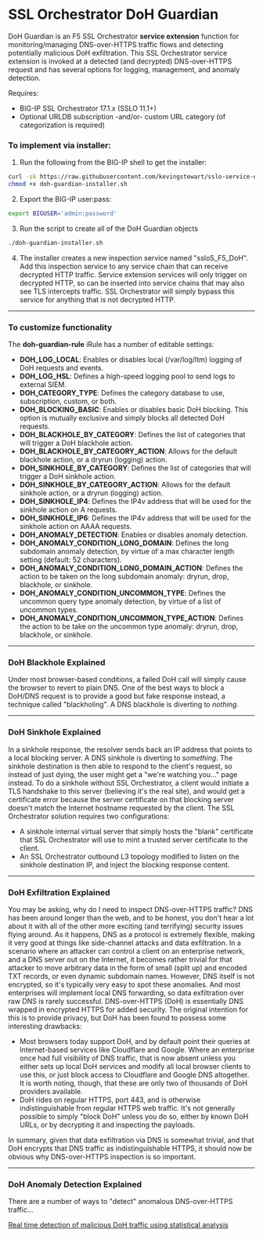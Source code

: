 # SSL Orchestrator DoH Guardian
DoH Guardian is an F5 SSL Orchestrator **service extension** function for monitoring/managing DNS-over-HTTPS traffic flows and detecting potentially malicious DoH exfiltration. This SSL Orchestrator service extension is invoked at a detected (and decrypted) DNS-over-HTTPS request and has several options for logging, management, and anomaly detection.

Requires:
* BIG-IP SSL Orchestrator 17.1.x (SSLO 11.1+)
* Optional URLDB subscription -and/or- custom URL category (of categorization is required)

### To implement via installer:
1. Run the following from the BIG-IP shell to get the installer:
  ```bash
  curl -sk https://raw.githubusercontent.com/kevingstewart/sslo-service-extension-doh-guardian/refs/heads/main/doh-guardian-installer.sh -o doh-guardian-installer.sh
  chmod +x doh-guardian-installer.sh
  ```

2. Export the BIG-IP user:pass:
  ```bash
  export BIGUSER='admin:password'
  ```

3. Run the script to create all of the DoH Guardian objects
  ```bash
  ./doh-guardian-installer.sh
  ```

4. The installer creates a new inspection service named "ssloS_F5_DoH". Add this inspection service to any service chain that can receive decrypted HTTP traffic. Service extension services will only trigger on decrypted HTTP, so can be inserted into service chains that may also see TLS intercepts traffic. SSL Orchestrator will simply bypass this service for anything that is not decrypted HTTP.

------
### To customize functionality
The **doh-guardian-rule** iRule has a number of editable settings:
* **DOH_LOG_LOCAL**: Enables or disables local (/var/log/ltm) logging of DoH requests and events.
* **DOH_LOG_HSL**: Defines a high-speed logging pool to send logs to external SIEM.
* **DOH_CATEGORY_TYPE**: Defines the category database to use, subscription, custom, or both.
* **DOH_BLOCKING_BASIC**: Enables or disables basic DoH blocking. This option is mutually exclusive and simply blocks all detected DoH requests.
* **DOH_BLACKHOLE_BY_CATEGORY**: Defines the list of categories that will trigger a DoH blackhole action.
* **DOH_BLACKHOLE_BY_CATEGORY_ACTION**: Allows for the default blackhole action, or a dryrun (logging) action.
* **DOH_SINKHOLE_BY_CATEGORY**: Defines the list of categories that will trigger a DoH sinkhole action.
* **DOH_SINKHOLE_BY_CATEGORY_ACTION**: Allows for the default sinkhole action, or a dryrun (logging) action.
* **DOH_SINKHOLE_IP4**: Defines the IP4v address that will be used for the sinkhole action on A requests.
* **DOH_SINKHOLE_IP6**: Defines the IP4v address that will be used for the sinkhole action on AAAA requests.
* **DOH_ANOMALY_DETECTION**: Enables or disables anomaly detection.
* **DOH_ANOMALY_CONDITION_LONG_DOMAIN**: Defines the long subdomain anomaly detection, by virtue of a max character length setting (default: 52 characters).
* **DOH_ANOMALY_CONDITION_LONG_DOMAIN_ACTION**: Defines the action to be taken on the long subdomain anomaly: dryrun, drop, blackhole, or sinkhole.
* **DOH_ANOMALY_CONDITION_UNCOMMON_TYPE**: Defines the uncommon query type anomaly detection, by virtue of a list of uncommon types.
* **DOH_ANOMALY_CONDITION_UNCOMMON_TYPE_ACTION**: Defines the action to be take on the uncommon type anomaly: dryrun, drop, blackhole, or sinkhole.

------
### DoH Blackhole Explained

Under most browser-based conditions, a failed DoH call will simply cause the browser to revert to plain DNS. One of the best ways to block a DoH/DNS request is to provide a good but fake response instead, a technique called "blackholing". A DNS blackhole is diverting to *nothing*.

------
### DoH Sinkhole Explained

In a sinkhole response, the resolver sends back an IP address that points to a local blocking server. A DNS sinkhole is diverting to *something*. The sinkhole destination is then able to respond to the client's request, so instead of just dying, the user might get a "we're watching you..." page instead. To do a sinkhole without SSL Orchestrator, a client would initiate a TLS handshake to this server (believing it's the real site), and would get a certificate error because the server certificate on that blocking server doesn't match the Internet hostname requested by the client. The SSL Orchestrator solution requires two configurations:

* A sinkhole internal virtual server that simply hosts the "blank" certificate that SSL Orchestrator will use to mint a trusted server certificate to the client.
* An SSL Orchestrator outbound L3 topology modified to listen on the sinkhole destination IP, and inject the blocking response content.

------
### DoH Exfiltration Explained

You may be asking, why do I need to inspect DNS-over-HTTPS traffic? DNS has been around longer than the web, and to be honest, you don't hear a lot about it with all of the other more exciting (and terrifying) security issues flying around. As it happens, DNS as a protocol is extremely flexible, making it very good at things like side-channel attacks and data exfiltration. In a scenario where an attacker can control a client on an enterprise network, and a DNS server out on the Internet, it becomes rather trivial for that attacker to move arbitrary data in the form of small (split up) and encoded TXT records, or even dynamic subdomain names. However, DNS itself is not encrypted, so it's typically very easy to spot these anomalies. And most enterprises will implement local DNS forwarding, so data exfiltration over raw DNS is rarely successful. DNS-over-HTTPS (DoH) is essentially DNS wrapped in encrypted HTTPS for added security. The original intention for this is to provide privacy, but DoH has been found to possess some interesting drawbacks:

* Most browsers today support DoH, and by default point their queries at Internet-based services like Cloudflare and Google. Where an enterprise once had full visibility of DNS traffic, that is now absent unless you either sets up local DoH services and modify all local browser clients to use this, or just block access to Cloudflare and Google DNS altogether. It is worth noting, though, that these are only two of thousands of DoH providers available.
* DoH rides on regular HTTPS, port 443, and is otherwise indistinguishable from regular HTTPS web traffic. It's not generally possible to simply "block DoH" unless you do so, either by known DoH URLs, or by decrypting it and inspecting the payloads.

In summary, given that data exfiltration via DNS is somewhat trivial, and that DoH encrypts that DNS traffic as indistinguishable HTTPS, it should now be obvious why DNS-over-HTTPS inspection is so important.

------
### DoH Anomaly Detection Explained

There are a number of ways to "detect" anomalous DNS-over-HTTPS traffic...

[Real time detection of malicious DoH traffic using statistical analysis](https://www.sciencedirect.com/science/article/pii/S1389128623003559)














